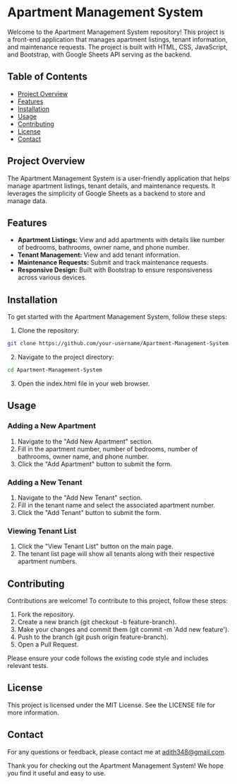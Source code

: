 # Apartment Management System

Welcome to the Apartment Management System repository! This project is a front-end application that manages apartment listings, tenant information, and maintenance requests. The project is built with HTML, CSS, JavaScript, and Bootstrap, with Google Sheets API serving as the backend.

## Table of Contents

- [Project Overview](#project-overview)
- [Features](#features)
- [Installation](#installation)
- [Usage](#usage)
- [Contributing](#contributing)
- [License](#license)
- [Contact](#contact)

## Project Overview

The Apartment Management System is a user-friendly application that helps manage apartment listings, tenant details, and maintenance requests. It leverages the simplicity of Google Sheets as a backend to store and manage data.

## Features

- **Apartment Listings:** View and add apartments with details like number of bedrooms, bathrooms, owner name, and phone number.
- **Tenant Management:** View and add tenant information.
- **Maintenance Requests:** Submit and track maintenance requests.
- **Responsive Design:** Built with Bootstrap to ensure responsiveness across various devices.

## Installation

To get started with the Apartment Management System, follow these steps:

1. Clone the repository:

```bash
git clone https://github.com/your-username/Apartment-Management-System.git
```

2. Navigate to the project directory:

```bash
cd Apartment-Management-System
```

3. Open the index.html file in your web browser.

## Usage

### Adding a New Apartment

1. Navigate to the "Add New Apartment" section.
2. Fill in the apartment number, number of bedrooms, number of bathrooms, owner name, and phone number.
3. Click the "Add Apartment" button to submit the form.

### Adding a New Tenant

1. Navigate to the "Add New Tenant" section.
2. Fill in the tenant name and select the associated apartment number.
3. Click the "Add Tenant" button to submit the form.

### Viewing Tenant List

1. Click the "View Tenant List" button on the main page.
2. The tenant list page will show all tenants along with their respective apartment numbers.

## Contributing

Contributions are welcome! To contribute to this project, follow these steps:

1. Fork the repository.
2. Create a new branch (git checkout -b feature-branch).
3. Make your changes and commit them (git commit -m 'Add new feature').
4. Push to the branch (git push origin feature-branch).
5. Open a Pull Request.

Please ensure your code follows the existing code style and includes relevant tests.

## License

This project is licensed under the MIT License. See the LICENSE file for more information.

## Contact

For any questions or feedback, please contact me at adith348@gmail.com.
        
Thank you for checking out the Apartment Management System! We hope you find it useful and easy to use.
